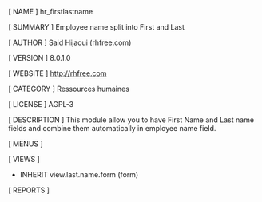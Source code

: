 [ NAME ]
hr_firstlastname


[ SUMMARY ]
Employee name split into First and Last


[ AUTHOR ]
Said Hijaoui (rhfree.com)


[ VERSION ]
8.0.1.0


[ WEBSITE ]
http://rhfree.com


[ CATEGORY ]
Ressources humaines


[ LICENSE ]
AGPL-3


[ DESCRIPTION ]
This module allow you to have First Name and Last name fields and combine them automatically in employee name field.
    


[ MENUS ]



[ VIEWS ]
* INHERIT view.last.name.form (form)


[ REPORTS ]
